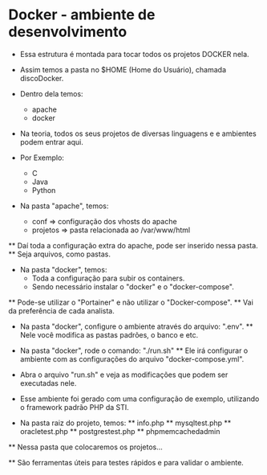 # Docker - ambiente de desenvolvimento

* Essa estrutura é montada para tocar todos os projetos DOCKER nela.

* Assim temos a pasta no $HOME (Home do Usuário), chamada discoDocker.

* Dentro dela temos: 
  - apache
  - docker

* Na teoria, todos os seus projetos de diversas linguagens e e ambientes podem entrar aqui.

* Por Exemplo:
  - C
  - Java
  - Python

* Na pasta "apache", temos:
  - conf => configuração dos vhosts do apache
  - projetos => pasta relacionada ao /var/www/html

** Daí toda a configuração extra do apache, pode ser inserido nessa pasta.
** Seja arquivos, como pastas.

* Na pasta "docker", temos:
  - Toda a configuração para subir os containers.
  - Sendo necessário instalar o "docker" e o "docker-compose".
  
** Pode-se utilizar o "Portainer" e não utilizar o "Docker-compose".
** Vai da preferência de cada analista.

* Na pasta "docker", configure o ambiente através do arquivo: ".env".
** Nele você modifica as pastas padrões, o banco e etc.

* Na pasta "docker", rode o comando: "./run.sh"
** Ele irá configurar o ambiente com as configurações do arquivo "docker-compose.yml".

* Abra o arquivo "run.sh" e veja as modificações que podem ser executadas nele.

* Esse ambiente foi gerado com uma configuração de exemplo, utilizando o framework padrão PHP da STI.

* Na pasta raiz do projeto, temos:
** info.php
** mysqltest.php
** oracletest.php
** postgrestest.php
** phpmemcachedadmin

** Nessa pasta que colocaremos os projetos...

** São ferramentas úteis para testes rápidos e para validar o ambiente.

